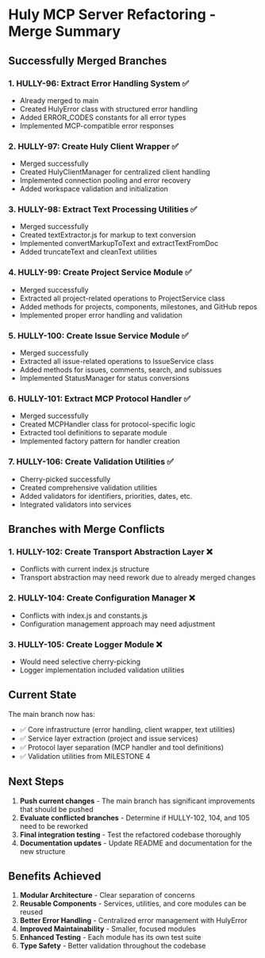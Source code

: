 # Huly MCP Server Refactoring - Merge Summary

## Successfully Merged Branches

### 1. HULLY-96: Extract Error Handling System ✅
- Already merged to main
- Created HulyError class with structured error handling
- Added ERROR_CODES constants for all error types
- Implemented MCP-compatible error responses

### 2. HULLY-97: Create Huly Client Wrapper ✅
- Merged successfully
- Created HulyClientManager for centralized client handling
- Implemented connection pooling and error recovery
- Added workspace validation and initialization

### 3. HULLY-98: Extract Text Processing Utilities ✅
- Merged successfully
- Created textExtractor.js for markup to text conversion
- Implemented convertMarkupToText and extractTextFromDoc
- Added truncateText and cleanText utilities

### 4. HULLY-99: Create Project Service Module ✅
- Merged successfully
- Extracted all project-related operations to ProjectService class
- Added methods for projects, components, milestones, and GitHub repos
- Implemented proper error handling and validation

### 5. HULLY-100: Create Issue Service Module ✅
- Merged successfully
- Extracted all issue-related operations to IssueService class
- Added methods for issues, comments, search, and subissues
- Implemented StatusManager for status conversions

### 6. HULLY-101: Extract MCP Protocol Handler ✅
- Merged successfully
- Created MCPHandler class for protocol-specific logic
- Extracted tool definitions to separate module
- Implemented factory pattern for handler creation

### 7. HULLY-106: Create Validation Utilities ✅
- Cherry-picked successfully
- Created comprehensive validation utilities
- Added validators for identifiers, priorities, dates, etc.
- Integrated validators into services

## Branches with Merge Conflicts

### 1. HULLY-102: Create Transport Abstraction Layer ❌
- Conflicts with current index.js structure
- Transport abstraction may need rework due to already merged changes

### 2. HULLY-104: Create Configuration Manager ❌
- Conflicts with index.js and constants.js
- Configuration management approach may need adjustment

### 3. HULLY-105: Create Logger Module ❌
- Would need selective cherry-picking
- Logger implementation included validation utilities

## Current State

The main branch now has:
- ✅ Core infrastructure (error handling, client wrapper, text utilities)
- ✅ Service layer extraction (project and issue services)
- ✅ Protocol layer separation (MCP handler and tool definitions)
- ✅ Validation utilities from MILESTONE 4

## Next Steps

1. **Push current changes** - The main branch has significant improvements that should be pushed
2. **Evaluate conflicted branches** - Determine if HULLY-102, 104, and 105 need to be reworked
3. **Final integration testing** - Test the refactored codebase thoroughly
4. **Documentation updates** - Update README and documentation for the new structure

## Benefits Achieved

1. **Modular Architecture** - Clear separation of concerns
2. **Reusable Components** - Services, utilities, and core modules can be reused
3. **Better Error Handling** - Centralized error management with HulyError
4. **Improved Maintainability** - Smaller, focused modules
5. **Enhanced Testing** - Each module has its own test suite
6. **Type Safety** - Better validation throughout the codebase